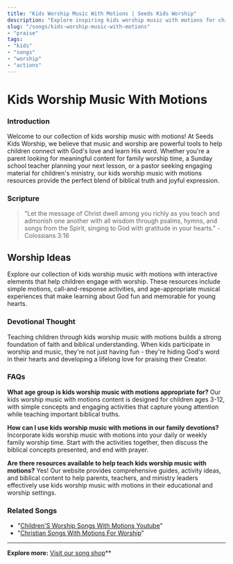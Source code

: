```yaml
---
title: "Kids Worship Music With Motions | Seeds Kids Worship"
description: "Explore inspiring kids worship music with motions for children's worship and faith development. Biblical music resources for families and ministry."
slug: "/songs/kids-worship-music-with-motions"
- "praise"
tags:
- "kids"
- "songs"
- "worship"
- "actions"
---
```


# Kids Worship Music With Motions

### Introduction

Welcome to our collection of kids worship music with motions! At Seeds Kids Worship, we believe that music and worship are powerful tools to help children connect with God's love and learn His word. Whether you're a parent looking for meaningful content for family worship time, a Sunday school teacher planning your next lesson, or a pastor seeking engaging material for children's ministry, our kids worship music with motions resources provide the perfect blend of biblical truth and joyful expression.

### Scripture

> "Let the message of Christ dwell among you richly as you teach and admonish one another with all wisdom through psalms, hymns, and songs from the Spirit, singing to God with gratitude in your hearts." - Colossians 3:16

## Worship Ideas

Explore our collection of kids worship music with motions with interactive elements that help children engage with worship. These resources include simple motions, call-and-response activities, and age-appropriate musical experiences that make learning about God fun and memorable for young hearts.

### Devotional Thought

Teaching children through kids worship music with motions builds a strong foundation of faith and biblical understanding. When kids participate in worship and music, they're not just having fun - they're hiding God's word in their hearts and developing a lifelong love for praising their Creator.

### FAQs

**What age group is kids worship music with motions appropriate for?**
Our kids worship music with motions content is designed for children ages 3-12, with simple concepts and engaging activities that capture young attention while teaching important biblical truths.

**How can I use kids worship music with motions in our family devotions?**
Incorporate kids worship music with motions into your daily or weekly family worship time. Start with the activities together, then discuss the biblical concepts presented, and end with prayer.

**Are there resources available to help teach kids worship music with motions?**
Yes! Our website provides comprehensive guides, activity ideas, and biblical content to help parents, teachers, and ministry leaders effectively use kids worship music with motions in their educational and worship settings.

### Related Songs

- "[Children'S Worship Songs With Motions Youtube](/songs/children-s-worship-songs-with-motions-youtube/)"
- "[Christian Songs With Motions For Worship](/songs/christian-songs-with-motions-for-worship/)"

---

**Explore more:** [Visit our song shop](https://seedskidsworship.com/shop)**

<!-- Schema Markup -->
<script type="application/ld+json">
{
  "@context": "https://schema.org",
  "@type": "MusicRecording",
  "name": "Kids Worship Music With Motions",
  "byArtist": {
    "@type": "MusicGroup",
    "name": "Seeds Kids Worship"
  },
  "isFamilyFriendly": true,
  "url": "https://seedskidsworship.com/songs/kids-worship-music-with-motions/"
}
</script>